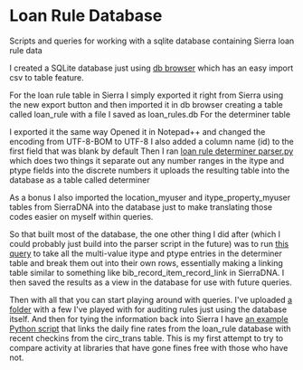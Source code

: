 # Loan Rule Database
 Scripts and queries for working with a sqlite database containing Sierra loan rule data
 
 I created a SQLite database just using [db browser](https://sqlitebrowser.org/) which has an easy import csv to table feature.  

 For the loan rule table in Sierra I simply exported it right from Sierra using the new export button and then imported it in db browser creating a table called loan_rule with a file I saved as loan_rules.db
 For the determiner table 
 
 I exported it the same way
 Opened it in Notepad++ and changed the encoding from UTF-8-BOM to UTF-8
 I also added a column name (id) to the first field that was blank by default
 Then I ran [loan rule determiner parser.py](https://github.com/Minuteman-Library-Network/Loan-Rule-Database/blob/main/loan%20rule%20determiner%20parser.py) which does two things
 it separate out any number ranges in the itype and ptype fields into the discrete numbers 
 it uploads the resulting table into the database as a table called determiner
 
 As a bonus I also imported the location_myuser and itype_property_myuser tables from SierraDNA into the database just to make translating those codes easier on myself within queries.

 So that built most of the database, the one other thing I did after (which I could probably just build into the parser script in the future) was to run [this query](https://github.com/Minuteman-Library-Network/Loan-Rule-Database/blob/main/queries/determiner_expanded.sql) to take all the multi-value itype and ptype entries in the determiner table and break them out into their own rows, essentially making a linking table similar to something like bib_record_item_record_link in SierraDNA.  I then saved the results as a view in the database for use with future queries.

 Then with all that you can start playing around with queries.  I've uploaded [a folder](https://github.com/Minuteman-Library-Network/Loan-Rule-Database/tree/main/queries) with a few I've played with for auditing rules just using the database itself.  And then for tying the information back into Sierra I have [an example Python script](https://github.com/Minuteman-Library-Network/Loan-Rule-Database/blob/main/on%20time%20returns%20by%20fine.ipynb) that links the daily fine rates from the loan_rule database with recent checkins from the circ_trans table.  This is my first attempt to try to compare activity at libraries that have gone fines free with those who have not.
